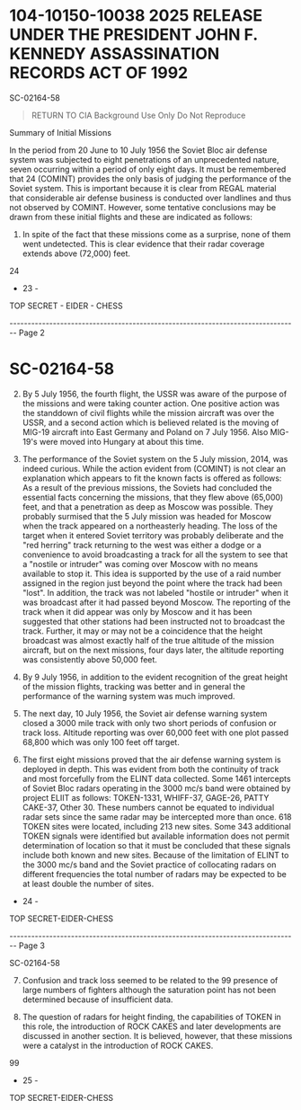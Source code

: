 # 104-10150-10038 2025 RELEASE UNDER THE PRESIDENT JOHN F. KENNEDY ASSASSINATION RECORDS ACT OF 1992

SC-02164-58

> RETURN TO CIA
> Background Use Only
> Do Not Reproduce

Summary of Initial Missions

In the period from 20 June to 10 July 1956 the Soviet Bloc air defense system was subjected to eight penetrations of an unprecedented nature, seven occurring within a period of only eight days. It must be remembered that 24 (COMINT) provides the only basis of judging the performance of the Soviet system. This is important because it is clear from REGAL material that considerable air defense business is conducted over landlines and thus not observed by COMINT. However, some tentative conclusions may be drawn from these initial flights and these are indicated as follows:

1.  In spite of the fact that these missions come as a surprise, none of them went undetected. This is clear evidence that their radar coverage extends above (72,000) feet.

24

- 23 -

TOP SECRET - EIDER - CHESS


-------------------------------------------------------------------------------- Page 2

# SC-02164-58

2. By 5 July 1956, the fourth flight, the USSR was aware of the purpose of the missions and were taking counter action. One positive action was the standdown of civil flights while the mission aircraft was over the USSR, and a second action which is believed related is the moving of MIG-19 aircraft into East Germany and Poland on 7 July 1956. Also MIG-19's were moved into Hungary at about this time.

3. The performance of the Soviet system on the 5 July mission, 2014, was indeed curious. While the action evident from (COMINT) is not clear an explanation which appears to fit the known facts is offered as follows: As a result of the previous missions, the Soviets had concluded the essential facts concerning the missions, that they flew above (65,000) feet, and that a penetration as deep as Moscow was possible. They probably surmised that the 5 July mission was headed for Moscow when the track appeared on a northeasterly heading. The loss of the target when it entered Soviet territory was probably deliberate and the "red herring" track returning to the west was either a dodge or a convenience to avoid broadcasting a track for all the system to see that a "nostile or intruder" was coming over Moscow with no means available to stop it. This idea is supported by the use of a raid number assigned in the region just beyond the point where the track had been "lost". In addition, the track was not labeled "hostile or intruder" when it was broadcast after it had passed beyond Moscow. The reporting of the track when it did appear was only by Moscow and it has been suggested that other stations had been instructed not to broadcast the track. Further, it may or may not be a coincidence that the height broadcast was almost exactly half of the true altitude of the mission aircraft, but on the next missions, four days later, the altitude reporting was consistently above 50,000 feet.

4. By 9 July 1956, in addition to the evident recognition of the great height of the mission flights, tracking was better and in general the performance of the warning system was much improved.

5. The next day, 10 July 1956, the Soviet air defense warning system closed a 3000 mile track with only two short periods of confusion or track loss. Altitude reporting was over 60,000 feet with one plot passed 68,800 which was only 100 feet off target.

6. The first eight missions proved that the air defense warning system is deployed in depth. This was evident from both the continuity of track and most forcefully from the ELINT data collected. Some 1461 intercepts of Soviet Bloc radars operating in the 3000 mc/s band were obtained by project ELIIT as follows: TOKEN-1331, WHIFF-37, GAGE-26, PATTY CAKE-37, Other 30. These numbers cannot be equated to individual radar sets since the same radar may be intercepted more than once. 618 TOKEN sites were located, including 213 new sites. Some 343 additional TOKEN signals were identified but available information does not permit determination of location so that it must be concluded that these signals include both known and new sites. Because of the limitation of ELINT to the 3000 mc/s band and the Soviet practice of collocating radars on different frequencies the total number of radars may be expected to be at least double the number of sites.

- 24 -

TOP SECRET-EIDER-CHESS


-------------------------------------------------------------------------------- Page 3

SC-02164-58

7. Confusion and track loss seemed to be related to the 99
   presence of large numbers of fighters although the saturation point
   has not been determined because of insufficient data.

8. The question of radars for height finding, the capabilities
   of TOKEN in this role, the introduction of ROCK CAKES and later
   developments are discussed in another section. It is believed,
   however, that these missions were a catalyst in the introduction
   of ROCK CAKES.

99

- 25 -

TOP SECRET-EIDER-CHESS
